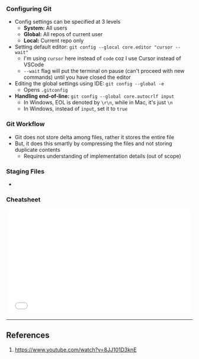 ### Configuring Git
- Config settings can be specified at 3 levels
	- **System:** All users
	- **Global:** All repos of current user
	- **Local:** Current repo only
- Setting default editor: `git config --glocal core.editor "cursor --wait"`
	- I'm using `cursor` here instead of `code` coz I use Cursor instead of VSCode
	- `--wait` flag will put the terminal on pause (can't proceed with new commands) until you have closed the editor
- Editing the global settings using IDE: `git config --global -e`
	- Opens `.gitconfig` 
- **Handling end-of-line:** `git config --global core.autocrlf input`
	- In Windows, EOL is denoted by `\r\n`, while in Mac, it's just `\n`
	- In Windows, instead of `input`, set it to `true`
### Git Workflow
- Git does not store delta among files, rather it stores the entire file
- But, it does this smartly by compressing the files and not storing duplicate contents
	- Requires understanding of implementation details (out of scope)
### Staging Files
- 
### Cheatsheet
<div style="overflow: hidden; padding-top: 56.25%; position: relative;">
  <iframe src="Git Cheatsheet Mosh.pdf" style="border: 0; top: 0; left: 0; width: 100%; height: 100%; position: absolute;"></iframe>
</div>

---
## References

1. https://www.youtube.com/watch?v=8JJ101D3knE